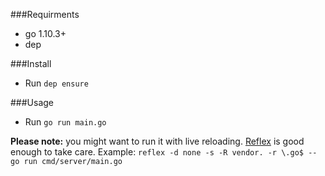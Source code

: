 ###Requirments
* go 1.10.3+
* dep

###Install
* Run `dep ensure`

###Usage
* Run `go run main.go`

**Please note:** you might want to run it with live reloading. [Reflex](https://github.com/cespare/reflex "Reflex") is good enough to take care. Example: `reflex -d none -s -R vendor. -r \.go$ -- go run cmd/server/main.go`

